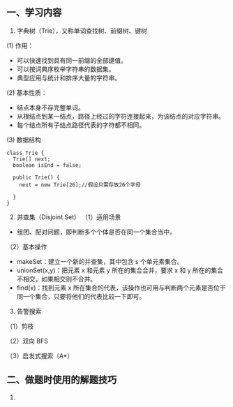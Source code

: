 ## 一、学习内容

1. 字典树（Trie），又称单词查找树、前缀树、键树

(1) 作用：
- 可以快速找到具有同一前缀的全部键值。
- 可以按词典序枚举字符串的数据集。
- 典型应用与统计和排序大量的字符串。

(2) 基本性质：
- 结点本身不存完整单词。
- 从根结点到某一结点，路径上经过的字符连接起来，为该结点的对应字符串。
- 每个结点所有子结点路径代表的字符都不相同。

(3) 数据结构

```
class Trie {
  Trie[] next;
  boolean isEnd = false;
  
  public Trie() {
    next = new Trie[26];//假设只需存放26个字母
    
  }
}
```

2. 并查集（Disjoint Set）
（1）适用场景
- 组团、配对问题，即判断多个个体是否在同一个集合当中。

（2）基本操作
- makeSet：建立一个新的并查集，其中包含 s 个单元素集合。
- unionSet(x,y)：把元素 x 和元素 y 所在的集合合并，要求 x 和 y 所在的集合不相交，如果相交则不合并。
- find(x)：找到元素 x 所在集合的代表，该操作也可用与判断两个元素是否位于同一个集合，只要将他们的代表比较一下即可。

3. 告警搜索

（1）剪枝

（2）双向 BFS

（3）启发式搜索（A*）


## 二、做题时使用的解题技巧

1. 
